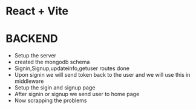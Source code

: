 # React + Vite
# BACKEND
- Setup the server
- created the mongodb schema
- Signin,Signup,updateinfo,getuser routes done
- Upon signin we will send token back to the user and we will use this in middleware
- Setup the sigin and signup page
- After signin or signup we send user to home page
- Now scrapping the problems